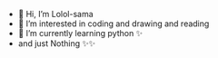 - 👋 Hi, I’m Lolol-sama
- 👀 I’m interested in coding and drawing and reading
- 🌱 I’m currently learning python ✨
- and just Nothing ✨✨
